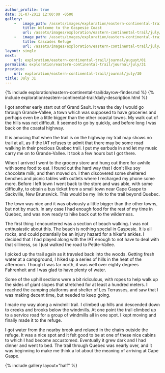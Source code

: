 ```yaml
---
author_profile: true
date: 31-07-2012 12:00:00 -0500
gallery:
    -   image_path: /assets/images/exploration/eastern-continental-trail/july/small/31-1.jpg
        title: Welcome to the Gaspesie Coast
        url: /assets/images/exploration/eastern-continental-trail/july/large/31-1.jpg
    -   image_path: /assets/images/exploration/eastern-continental-trail/july/small/31-2.jpg
        title: Cascades Refuge
        url: /assets/images/exploration/eastern-continental-trail/july/large/31-2.jpg
layout: single
next:
    url: exploration/eastern-continental-trail/journal/august/01
permalink: exploration/eastern-continental-trail/journal/july/31
previous:
    url: exploration/eastern-continental-trail/journal/july/30
title: July 31
---
```

{% include exploration/eastern-continental-trail/dayrow-finder.md %}
{% include exploration/eastern-continental-trail/daily-description.html %}

I got another early start out of Grand Sault. It was the day I would go through Grande-Vallee, a town which was supposed to have groceries and perhaps even be a little bigger than the other coastal towns. My walk out of the hills was not difficult. It seemed to go by quickly, and before long I was back on the coastal highway.

It is amusing that when the trail is on the highway my trail map shows no trail at all, as if the IAT refuses to admit that there may be some road walking in their precious Quebec trail. I put my earbuds in and let my music carry me on to Grande-Vallee. It took a few hours but I got there.

When I arrived I went to the grocery store and hung out there for awhile with some food to eat. I found out the hard way that I don't like soy chocolate milk, and then moved on. I then discovered some sheltered benches and picnic tables with outlets where I recharged my phone some more. Before I left town I went back to the store and was able, with some difficulty, to obtain a bus ticket from a small town near Cape Gaspe to Sackville, New Brunswick. This would be my link to the trail beyond Quebec.

The town was nice and it was obviously a little bigger than the other towns, but not by much. In any case I had enough food for the rest of my time in Quebec, and was now ready to hike back out to the wilderness.

The first thing I encountered was a section of beach walking. I was not enthusiastic about this. The beach is nothing special in Gaspesie. It is all rocks, and could potentially be an injury hazard for a hiker's ankles. I decided that I had played along with the IAT enough to not have to deal with that silliness, so I just walked the road to Petite-Vallee.

I picked up the trail again as it traveled back into the woods. Getting fresh water at a campground, I hiked up a series of hills in the heat of the afternoon. Though I was far north, it was well over eighty degrees Fahrenheit and I was glad to have plenty of water.

Some of the uphill sections were a bit ridiculous, with ropes to help walk up the sides of giant slopes that stretched for at least a hundred meters. I reached the camping platforms and shelter of Les Terrasses, and saw that I was making decent time, but needed to keep going.

I made my way along a windmill trail. I climbed up hills and descended down to creeks and brooks below the windmills. At one point the trail climbed up to a service road for a group of windmills all in one spot. I kept moving and finally made it to the refuge.

I got water from the nearby brook and relaxed in the chairs outside the refuge. It was a nice spot and it felt good to be at one of these nice cabins to which I had become accustomed. Eventually it grew dark and I had dinner and went to bed. The trail through Quebec was nearly over, and it was beginning to make me think a lot about the meaning of arriving at Cape Gaspe.

{% include gallery layout="half" %}